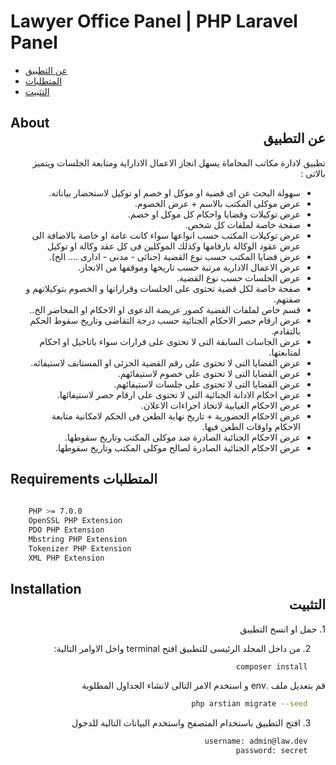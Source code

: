 # Lawyer Office Panel | PHP Laravel Panel

- [عن التطبيق](#about) 
- [المتطلبات](#requirements) 
- [التثبيت](#installation) 

## About <div dir="rtl">عن التطبيق</div>

<div dir="rtl">
تطبيق لادارة مكاتب المحاماة يسهل انجاز الاعمال الاداراية ومتابعة الجلسات ويتميز بالاتى :

- سهولة البحث عن اى قضية او موكل او خصم او توكيل لاستحضار بياناته.
- عرض موكلى المكتب بالاسم + عرض الخصوم.
- عرض توكيلات وقضايا واحكام كل موكل او خصم.
- صفحة خاصة لملفات كل شخص.
- عرض توكيلات المكتب حسب انواعها سواء كانت عامة او خاصة بالاضافة الى عرض عقود الوكالة بارقامها وكذلك الموكلين فى كل عقد وكالة او توكيل
- عرض قضايا المكتب حسب نوع القضية (جنائى - مدنى - ادارى .... الخ).
- عرض الاعمال الادارية مرتبة حسب تاريخها وموقفها من الانجاز.
- عرض الجلسات حسب نوع القضية.
- صفحة خاصة لكل قضية تحتوى على الجلسات وقراراتها و الخصوم بتوكيلاتهم و صفتهم.
- قسم خاص لملفات القضية كصور عريضة الدعوى او الاحكام او المحاضر الخ..
- عرض ارقام حصر الاحكام الجنائية حسب درجة التقاضى وتاريخ سقوط الحكم بالتقادم.
- عرض الجاسات السابقة التى لا تحتوى على قرارات سواء باتاجيل او احكام لمتابعتها.
- عرض القضايا التى لا تحتوى على رقم القضية الجزئى او المستانف لاستيفائه.
- عرض القضايا التى لا تحتوى على خصوم لاستيفائهم.
- عرض القضايا التى لا تحتوى على جلسات لاستيفائهم.
- عرض احكام الادانة الجنائية التى لا تحتوى على ارقام حصر لاستيفائها.
- عرض الاحكام الغيابية لاتخاذ اجراءات الاعلان.
- عرض الاحكام الحضورية + تاريخ نهاية الطعن فى الحكم لامكانية متابعة الاحكام واوقات الطعن فيها.
- عرض الاحكام الجنائية الصادرة ضد موكلى المكتب وتاريخ سقوطها.
- عرض الاحكام الجنائية الصادرة لصالح موكلى المكتب وتاريخ سقوطها.
</div>

## Requirements <span dir="rtl">المتطلبات</span>

```bash
	
    PHP >= 7.0.0
    OpenSSL PHP Extension
    PDO PHP Extension
    Mbstring PHP Extension
    Tokenizer PHP Extension
    XML PHP Extension

```

## Installation <div dir="rtl">التثبيت</div>

<div dir="rtl">
1. حمل او انسخ التطيبق

2. من داخل المجلد الرئيسى للتطبيق افتح terminal واخل الاوامر التالية:

```bash
    composer install
```
قم بتعديل ملف .env و استخدم الامر التالى لانشاء الجداول المطلوبة

```bash
    php arstian migrate --seed
```

3. افتح التطبيق باستخدام المتصفح واستخدم البيانات التالية للدخول

```bash
    username: admin@law.dev
    password: secret
```
</div>
